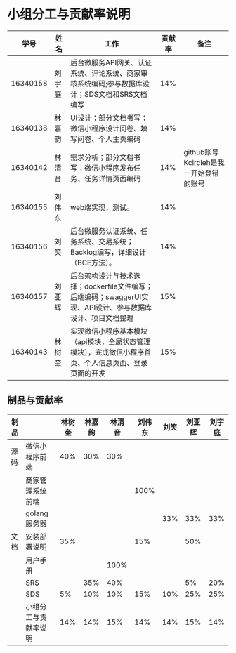# 小组分工与贡献率说明

| 学号     | 姓名   | 工作                                                         | 贡献率 | 备注 |
| -------- | ------ | ------------------------------------------------------------ | ------ | ---- |
| 16340158 | 刘宇庭 |    后台微服务API网关、认证系统、评论系统、商家审核系统编码;参与数据库设计；SDS文档和SRS文档编写      |  14%  |      |
| 16340138 |  林嘉韵 | UI设计；部分文档书写；微信小程序设计问卷、填写问卷、个人主页编码      |  14%   |      |
| 16340142 |  林清音 | 需求分析；部分文档书写；微信小程序发布任务、任务详情页面编码   |  14%   |   github账号 Kcircleh是我一开始登错的账号   |
| 16340155 |  刘伟东 |  web端实现，测试。          |  14%  |   |
| 16340156 |  刘笑   | 后台微服务认证系统、任务系统、交易系统；Backlog编写，详细设计（BCE方法）。 |  14%  |      |
| 16340157 | 刘亚辉 | 后台架构设计与技术选择；dockerfile文件编写；后端编码；swaggerUI实现、API设计、参与数据库设计、项目文档整理 |  15%  |      |
| 16340143 |  林树奎 | 实现微信小程序基本模块（api模块，全局状态管理模块），完成微信小程序首页、个人信息页面、登录页面的开发 |  15%  |      |

## 制品与贡献率

| 制品 |                          | 林树奎 | 林嘉韵 | 林清音 | 刘伟东 | 刘笑 | 刘亚辉 | 刘宇庭 |
| ---- | ------------------------ | ------ | ------ | ------ | ------ | ---- | ------ | ------ |
| 源码 | 微信小程序前端           |   40%  |  30%   |  30%   |        |      |        |        |
|      | 商家管理系统前端         |        |        |        |  100%  |      |        |        |
|      | golang服务器             |        |        |        |        |  33% |    33% | 33%   |
| 文档 | 安装部署说明             |  35%  |        |        |  15%  |      |   50%  |        |
|      | 用户手册                 |        |        |   100%    |        |      |        |        |
|      | SRS                      |        |  35%  |   40%   |        |    | 5%  |   20%  |
|      | SDS                      |  5%   |  10%  |  10%      |   15%  | 10% | 25%    |  25%  |
|      | 小组分工与贡献率说明     |   14%   |   14%   |    15%    |   14%   |  14%  |    15% |  14% |
